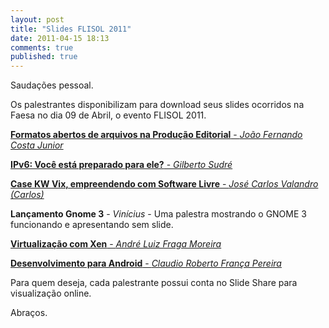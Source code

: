 ```yaml
---
layout: post
title: "Slides FLISOL 2011"
date: 2011-04-15 18:13
comments: true
published: true
---
```

Saudações pessoal.

Os palestrantes disponibilizam para download seus slides ocorridos na Faesa no dia 09 de Abril, o evento FLISOL 2011.

<a href="http://www.tux-es.org/arquivos/FLISOL2011_apresenta%C3%A7%C3%A3o_RevistaEspiritoLivre.pdf"><strong>Formatos abertos de arquivos na Produção Editorial</strong> - <em>João Fernando Costa Junior</em></a>

<a href="http://www.tux-es.org/arquivos/FLISOL2011_IPv6-Voce-esta-preparado-para-ele-v15.pdf"><strong>IPv6: Você está preparado para ele?</strong> - <em>Gilberto Sudré</em></a>

<a href="http://www.tux-es.org/arquivos/FLISOL2011_case_KWVix.pdf"><strong>Case KW Vix, empreendendo com Software Livre</strong> - <em>José Carlos Valandro (Carlos)</em></a>

<strong>Lançamento Gnome 3</strong> - <em>Vinícius</em> - Uma palestra mostrando o GNOME 3 funcionando e apresentando sem slide.

<a href="http://www.tux-es.org/arquivos/FLISOL2011_palestra-xen.pdf"><strong>Virtualização com Xen</strong> - <em>André Luiz Fraga Moreira</em></a>

<a href="http://www.tux-es.org/arquivos/FLISOL2011_desenvolvendo_para_android.pdf"><strong>Desenvolvimento para Android</strong> - <em>Claudio Roberto França Pereira</em></a>

Para quem deseja, cada palestrante possui conta no Slide Share para visualização online.

Abraços.

